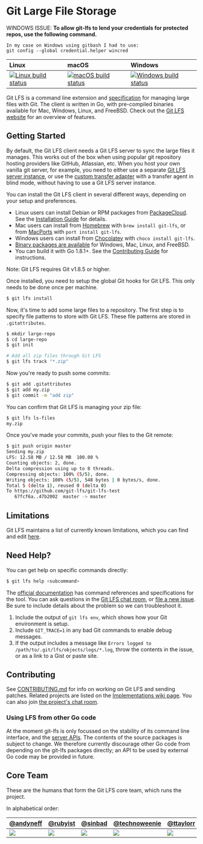 # Git Large File Storage
WINDOWS ISSUE: 
<b>
To allow git-lfs to lend your credentials for protected repos, use the following command. 
   </b>
```
In my case on Windows using gitbash I had to use:
git config --global credential.helper wincred
```



| Linux | macOS | Windows |
| :---- | :------ | :---- |
[ ![Linux build status][1]][2] | [![macOS build status][3]][4] | [![Windows build status][5]][6] |

[1]: https://travis-ci.org/git-lfs/git-lfs.svg?branch=master
[2]: https://travis-ci.org/git-lfs/git-lfs
[3]: https://circleci.com/gh/git-lfs/git-lfs.svg?style=shield&circle-token=856152c2b02bfd236f54d21e1f581f3e4ebf47ad
[4]: https://circleci.com/gh/git-lfs/git-lfs
[5]: https://ci.appveyor.com/api/projects/status/46a5yoqc3hk59bl5/branch/master?svg=true
[6]: https://ci.appveyor.com/project/git-lfs/git-lfs/branch/master

Git LFS is a command line extension and [specification](docs/spec.md) for
managing large files with Git. The client is written in Go, with pre-compiled
binaries available for Mac, Windows, Linux, and FreeBSD. Check out the
[Git LFS website][page] for an overview of features.

[page]: https://git-lfs.github.com/

## Getting Started

By default, the Git LFS client needs a Git LFS server to sync the large files
it manages. This works out of the box when using popular git repository
hosting providers like GitHub, Atlassian, etc. When you host your own
vanilla git server, for example, you need to either use a separate
[Git LFS server instance](https://github.com/git-lfs/git-lfs/wiki/Implementations),
or use the [custom transfer adapter](docs/custom-transfers.md) with
a transfer agent in blind mode, without having to use a Git LFS server instance.

You can install the Git LFS client in several different ways, depending on
your setup and preferences.

* Linux users can install Debian or RPM packages from [PackageCloud](https://packagecloud.io/github/git-lfs/install).  See the [Installation Guide](./INSTALLING.md) for details.
* Mac users can install from [Homebrew](https://github.com/Homebrew/homebrew) with `brew install git-lfs`, or from [MacPorts](https://www.macports.org) with `port install git-lfs`.
* Windows users can install from [Chocolatey](https://chocolatey.org/) with `choco install git-lfs`.
* [Binary packages are available][rel] for Windows, Mac, Linux, and FreeBSD.
* You can build it with Go 1.8.1+. See the [Contributing Guide](./CONTRIBUTING.md) for instructions.

[rel]: https://github.com/git-lfs/git-lfs/releases

Note: Git LFS requires Git v1.8.5 or higher.

Once installed, you need to setup the global Git hooks for Git LFS. This only
needs to be done once per machine.

```bash
$ git lfs install
```

Now, it's time to add some large files to a repository. The first step is to
specify file patterns to store with Git LFS. These file patterns are stored in
`.gitattributes`.

```bash
$ mkdir large-repo
$ cd large-repo
$ git init

# Add all zip files through Git LFS
$ git lfs track "*.zip"
```

Now you're ready to push some commits:

```bash
$ git add .gitattributes
$ git add my.zip
$ git commit -m "add zip"
```

You can confirm that Git LFS is managing your zip file:

```bash
$ git lfs ls-files
my.zip
```

Once you've made your commits, push your files to the Git remote:

```bash
$ git push origin master
Sending my.zip
LFS: 12.58 MB / 12.58 MB  100.00 %
Counting objects: 2, done.
Delta compression using up to 8 threads.
Compressing objects: 100% (5/5), done.
Writing objects: 100% (5/5), 548 bytes | 0 bytes/s, done.
Total 5 (delta 1), reused 0 (delta 0)
To https://github.com/git-lfs/git-lfs-test
   67fcf6a..47b2002  master -> master
```

## Limitations

Git LFS maintains a list of currently known limitations, which you can find and
edit [here](https://github.com/git-lfs/git-lfs/wiki/Limitations).

## Need Help?

You can get help on specific commands directly:

```bash
$ git lfs help <subcommand>
```

The [official documentation](docs) has command references and specifications for
the tool. You can ask questions in the [Git LFS chat room][chat], or [file a new
issue][ish]. Be sure to include details about the problem so we can
troubleshoot it.

1. Include the output of `git lfs env`, which shows how your Git environment
is setup.
2. Include `GIT_TRACE=1` in any bad Git commands to enable debug messages.
3. If the output includes a message like `Errors logged to /path/to/.git/lfs/objects/logs/*.log`,
throw the contents in the issue, or as a link to a Gist or paste site.

[chat]: https://gitter.im/git-lfs/git-lfs
[ish]: https://github.com/git-lfs/git-lfs/issues

## Contributing

See [CONTRIBUTING.md](CONTRIBUTING.md) for info on working on Git LFS and
sending patches. Related projects are listed on the [Implementations wiki
page][impl]. You can also join [the project's chat room][chat].

[impl]: https://github.com/git-lfs/git-lfs/wiki/Implementations

### Using LFS from other Go code

At the moment git-lfs is only focussed on the stability of its command line
interface, and the [server APIs](docs/api/README.md). The contents of the
source packages is subject to change. We therefore currently discourage other
Go code from depending on the git-lfs packages directly; an API to be used by
external Go code may be provided in future.

## Core Team

These are the humans that form the Git LFS core team, which runs the project.

In alphabetical order:

| [@andyneff](https://github.com/andyneff) | [@rubyist](https://github.com/rubyist) | [@sinbad](https://github.com/sinbad) | [@technoweenie](https://github.com/technoweenie) | [@ttaylorr](https://github.com/ttaylorr) |
|---|---|---|---|---|
| [![](https://avatars1.githubusercontent.com/u/7596961?v=3&s=100)](https://github.com/andyneff) | [![](https://avatars1.githubusercontent.com/u/143?v=3&s=100)](https://github.com/rubyist) | [![](https://avatars1.githubusercontent.com/u/142735?v=3&s=100)](https://github.com/sinbad) | [![](https://avatars3.githubusercontent.com/u/21?v=3&s=100)](https://github.com/technoweenie) | [![](https://avatars3.githubusercontent.com/u/443245?v=3&s=100)](https://github.com/ttaylorr) |
